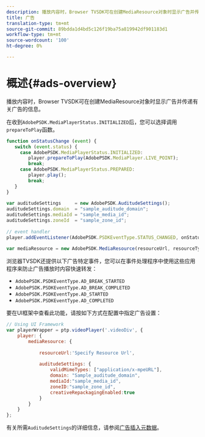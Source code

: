 ```yaml
---
description: 播放内容时，Browser TVSDK可在创建MediaResource对象时显示广告并传递有关广告的信息。
title: 广告
translation-type: tm+mt
source-git-commit: 89bdda1d4bd5c126f19ba75a819942df901183d1
workflow-type: tm+mt
source-wordcount: '100'
ht-degree: 0%

---
```



# 概述{#ads-overview}

播放内容时，Browser TVSDK可在创建MediaResource对象时显示广告并传递有关广告的信息。

在收到`AdobePSDK.MediaPlayerStatus.INITIALIZED`后，您可以选择调用`prepareToPlay`函数。

```js
function onStatusChange (event) { 
   switch (event.status) { 
     case AdobePSDK.MediaPlayerStatus.INITIALIZED: 
        player.prepareToPlay(AdobePSDK.MediaPlayer.LIVE_POINT); 
        break; 
     case AdobePSDK.MediaPlayerStatus.PREPARED: 
        player.play(); 
        break; 
   } 
} 
 
var auditudeSettings     = new AdobePSDK.AuditudeSettings(); 
auditudeSettings.domain  = "sample_auditude_domain"; 
auditudeSettings.mediaId = "sample_media_id"; 
auditudeSettings.zoneId  = "sample_zone_id"; 
 
// event handler 
player.addEventListener(AdobePSDK.PSDKEventType.STATUS_CHANGED, onStatusChange); 
 
var mediaResource = new AdobePSDK.MediaResource(resourceUrl, resourceType, auditudeSettings, false);
```

浏览器TVSDK还提供以下广告特定事件，您可以在事件处理程序中使用这些应用程序来防止广告播放时内容快速转发：

* `AdobePSDK.PSDKEventType.AD_BREAK_STARTED`
* `AdobePSDK.PSDKEventType.AD_BREAK_COMPLETED`
* `AdobePSDK.PSDKEventType.AD_STARTED`
* `AdobePSDK.PSDKEventType.AD_COMPLETED`

要在UI框架中查看此功能，请按如下方式在配置中指定广告设置：

```js
// Using UI Framework 
var playerWrapper = ptp.videoPlayer('.videoDiv', { 
    player: { 
        mediaResource: { 
 
            resourceUrl:'Specify Resource Url', 
 
            auditudeSettings: { 
                validMimeTypes: ["application/x-mpeURL"], 
                domain: "Sample_auditude_domain", 
                mediaId:"sample_media_id", 
                zoneID:"sample_zone_id", 
                creativeRepackagingEnabled:true 
            } 
        } 
    } 
}; 
```

有关所需`AuditudeSettings`的详细信息，请参阅[广告插入元数据](../../ad-insertion/ad-insertion-metadata/c-psdk-browser-tvsdk-2.4-ad-insertion-metadata.md)。
